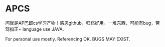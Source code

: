 # APCS
问就是AP巴郎cs学习产物！感恩github，归档好用。一堆东西，可能有bug，劳驾指正~
language use JAVA.

For personal use mostly. Referencing OK. BUGS MAY EXIST.
